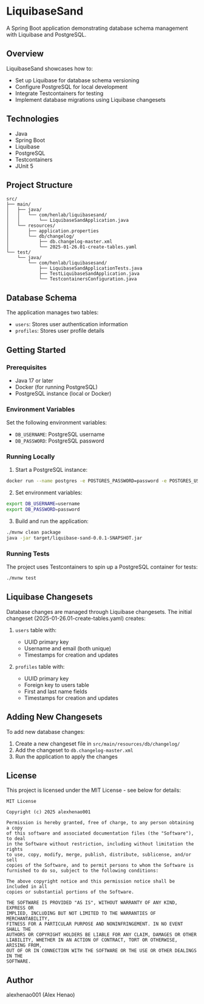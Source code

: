 # LiquibaseSand

A Spring Boot application demonstrating database schema management with Liquibase and PostgreSQL.

## Overview

LiquibaseSand showcases how to:
- Set up Liquibase for database schema versioning
- Configure PostgreSQL for local development
- Integrate Testcontainers for testing
- Implement database migrations using Liquibase changesets

## Technologies

- Java
- Spring Boot
- Liquibase
- PostgreSQL
- Testcontainers
- JUnit 5

## Project Structure

```
src/
├── main/
│   ├── java/
│   │   └── com/henlab/liquibasesand/
│   │       └── LiquibaseSandApplication.java
│   └── resources/
│       ├── application.properties
│       └── db/changelog/
│           ├── db.changelog-master.xml
│           └── 2025-01-26.01-create-tables.yaml
└── test/
    └── java/
        └── com/henlab/liquibasesand/
            ├── LiquibaseSandApplicationTests.java
            ├── TestLiquibaseSandApplication.java
            └── TestcontainersConfiguration.java
```

## Database Schema

The application manages two tables:
- `users`: Stores user authentication information
- `profiles`: Stores user profile details

## Getting Started

### Prerequisites

- Java 17 or later
- Docker (for running PostgreSQL)
- PostgreSQL instance (local or Docker)

### Environment Variables

Set the following environment variables:
- `DB_USERNAME`: PostgreSQL username
- `DB_PASSWORD`: PostgreSQL password

### Running Locally

1. Start a PostgreSQL instance:

```bash
docker run --name postgres -e POSTGRES_PASSWORD=password -e POSTGRES_USER=username -e POSTGRES_DB=myTestDatabase -p 5432:5432 -d postgres
```

2. Set environment variables:

```bash
export DB_USERNAME=username
export DB_PASSWORD=password
```

3. Build and run the application:

```bash
./mvnw clean package
java -jar target/liquibase-sand-0.0.1-SNAPSHOT.jar
```

### Running Tests

The project uses Testcontainers to spin up a PostgreSQL container for tests:

```bash
./mvnw test
```

## Liquibase Changesets

Database changes are managed through Liquibase changesets. The initial changeset (2025-01-26.01-create-tables.yaml) creates:

1. `users` table with:
   - UUID primary key
   - Username and email (both unique)
   - Timestamps for creation and updates

2. `profiles` table with:
   - UUID primary key
   - Foreign key to users table
   - First and last name fields
   - Timestamps for creation and updates

## Adding New Changesets

To add new database changes:

1. Create a new changeset file in `src/main/resources/db/changelog/`
2. Add the changeset to `db.changelog-master.xml`
3. Run the application to apply the changes

## License

This project is licensed under the MIT License - see below for details:

```
MIT License

Copyright (c) 2025 alexhenao001

Permission is hereby granted, free of charge, to any person obtaining a copy
of this software and associated documentation files (the "Software"), to deal
in the Software without restriction, including without limitation the rights
to use, copy, modify, merge, publish, distribute, sublicense, and/or sell
copies of the Software, and to permit persons to whom the Software is
furnished to do so, subject to the following conditions:

The above copyright notice and this permission notice shall be included in all
copies or substantial portions of the Software.

THE SOFTWARE IS PROVIDED "AS IS", WITHOUT WARRANTY OF ANY KIND, EXPRESS OR
IMPLIED, INCLUDING BUT NOT LIMITED TO THE WARRANTIES OF MERCHANTABILITY,
FITNESS FOR A PARTICULAR PURPOSE AND NONINFRINGEMENT. IN NO EVENT SHALL THE
AUTHORS OR COPYRIGHT HOLDERS BE LIABLE FOR ANY CLAIM, DAMAGES OR OTHER
LIABILITY, WHETHER IN AN ACTION OF CONTRACT, TORT OR OTHERWISE, ARISING FROM,
OUT OF OR IN CONNECTION WITH THE SOFTWARE OR THE USE OR OTHER DEALINGS IN THE
SOFTWARE.
```

## Author

alexhenao001 (Alex Henao)
